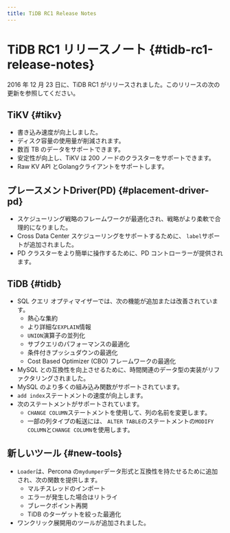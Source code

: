 ```yaml
---
title: TiDB RC1 Release Notes
---
```


# TiDB RC1 リリースノート {#tidb-rc1-release-notes}

2016 年 12 月 23 日に、TiDB RC1 がリリースされました。このリリースの次の更新を参照してください。

## TiKV {#tikv}

-   書き込み速度が向上しました。
-   ディスク容量の使用量が削減されます。
-   数百 TB のデータをサポートできます。
-   安定性が向上し、TiKV は 200 ノードのクラスターをサポートできます。
-   Raw KV API とGolangクライアントをサポートします。

## プレースメントDriver(PD) {#placement-driver-pd}

-   スケジューリング戦略のフレームワークが最適化され、戦略がより柔軟で合理的になりました。
-   Cross Data Center スケジューリングをサポートするために、 `label`サポートが追加されました。
-   PD クラスターをより簡単に操作するために、PD コントローラーが提供されます。

## TiDB {#tidb}

-   SQL クエリ オプティマイザーでは、次の機能が追加または改善されています。
    -   熱心な集約
    -   より詳細な`EXPLAIN`情報
    -   `UNION`演算子の並列化
    -   サブクエリのパフォーマンスの最適化
    -   条件付きプッシュダウンの最適化
    -   Cost Based Optimizer (CBO) フレームワークの最適化
-   MySQL との互換性を向上させるために、時間関連のデータ型の実装がリファクタリングされました。
-   MySQL のより多くの組み込み関数がサポートされています。
-   `add index`ステートメントの速度が向上します。
-   次のステートメントがサポートされています。
    -   `CHANGE COLUMN`ステートメントを使用して、列の名前を変更します。
    -   一部の列タイプの転送には、 `ALTER TABLE`のステートメントの`MODIFY COLUMN`と`CHANGE COLUMN`を使用します。

## 新しいツール {#new-tools}

-   `Loader`は、Percona の`mydumper`データ形式と互換性を持たせるために追加され、次の関数を提供します。
    -   マルチスレッドのインポート
    -   エラーが発生した場合はリトライ
    -   ブレークポイント再開
    -   TiDB のターゲットを絞った最適化
-   ワンクリック展開用のツールが追加されました。
